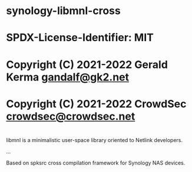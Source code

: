 # synology-libmnl-cross
#
# SPDX-License-Identifier: MIT
#
# Copyright (C) 2021-2022 Gerald Kerma <gandalf@gk2.net>
# Copyright (C) 2021-2022 CrowdSec <crowdsec@crowdsec.net>
#

libmnl is a minimalistic user-space library oriented to Netlink developers.

...

Based on spksrc cross compilation framework for Synology NAS devices.
